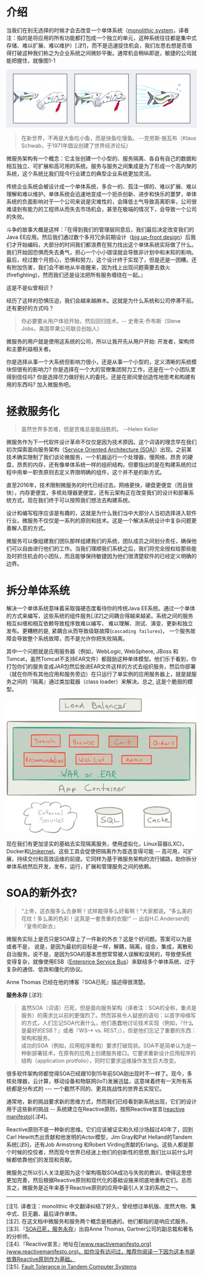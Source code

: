 介绍
=============================

当我们在别无选择的时候才会去改变一个单体系统（[monolithic system](https://en.wikipedia.org/wiki/Monolithic_application)，译者注：指的是将应用的所有功能都打包成一个独立的单元，这种系统往往都是集中式存储、难以扩展、难以维护）[*注1*]，而不是迅速捉住机会，我们左思右想是否值得打破这种我们称之为企业系统之间微妙平衡。通常机会稍纵即逝，敏捷的公司就能把握住，就像图1-1

![](images/slow_fast_fish.png)

> 在新世界，不再是大鱼吃小鱼，而是快鱼吃慢鱼。 --克劳斯·施瓦布（Klaus Schwab，于1971年倡议创建了世界经济论坛） 

微服务架构有一个概念：它主张创建一个小型的、服务隔离、各自有自己的数据和相互独立、可扩展和高可用的系统。服务与服务之间集成是为了形成一个高内聚的系统，这个系统比我们现今行业建立的典型企业系统更加灵活。

传统企业系统会被设计成一个单体系统，多合一的、孤注一掷的、难以扩展、难以理解和难以维护。单体系统会迅速地变成一个扼杀创新、进步和快乐的噩梦，单体系统的负面影响对于一个公司来说是灾难性的，会降低士气导致高离职率，公司很难请到有能力的工程师从而失去市场机会，甚至在极端的情况下，会导致一个公司的失败。

斗争的故事大概是这样：『在得到我们的管理层同意后，我们最后决定改变我们的Java EE应用。然后我们通过数个多月冗余前期设计（[big up-front design](http://www.agilemodeling.com/essays/bmuf.htm)）后我们才开始编码，大部分的时间我们都浪费在努力找出这个单体系统实际做了什么。我们开始因恐惧而失去勇气，担心一个小小错误就会导致非计划中和未知的影响。最后，经过数个月担心，恐惧和努力，这个设计终于实现了，但是还是一团糟。还有附加伤害，我们会不断地从半夜醒来，因为线上出现问题需要去救火(firefighting)，然而我们还是设法把所有服务缠绕在一起。』

这是不是似曾相识？

经历了这样的恐惧压迫，我们会越来越麻木。这就是为什么系统和公司停滞不前。还有更好的方式吗？

> 你必要要从用户体验开始，然后回归技术。-- 史蒂夫·乔布斯（Steve Jobs，美国苹果公司联合创始人）

微服务的用户就是使用这系统的公司，所以让我开先从用户开始: 开发者，架构师和主要利益相关者。

你是选择从事一个大系统但影响力很小，还是从事一个小型的，定义清晰的系统模块但很有的影响力? 你是选择在一个大的官僚集团努力工作，还是在一个小团队里得到信任吗? 你是选择尽力做好别人的委托，还是在房间里创造性地思考和构建有用的东西吗? 加入微服务吧。

拯救服务化
=============================

> 虽然世界多苦难，但是苦难总是能战胜的。 --Helen Keller

微服务作为下一代软件设计革命不仅仅是因为技术原因。这个词语的理念早在我们初次探索面向服务架构（[Service Oriented Architecture (SOA)](https://en.wikipedia.org/wiki/Service-oriented_architecture)）出现。之前某技术确实限制了我们谈论微服务，一个机器运行一个处理器，慢网络，昂贵
的硬盘，昂贵的内存，还有像单体系统一样的组织结构。但要指出的是在构建系统的过程中用单一职责原则去定义界限明确的组件，这个并不是的新方式。

直至2016年，技术限制微服务的时代已经过去。网络更快，硬盘更便宜（而且很快），内存更便宜，多核处理器更便宜，还有云架构正在改变我们的设计和部署系统方式，现在我们终于可以按照我们想法去构建系统。

设计和编写程序应该是有趣的，这就是为什么我们当中大部分人当初选择进入软件行业。微服务不仅仅是一系列的原则和技术。这是一个解决系统设计中复杂问题更善解人意的方式。

微服务可以像组建我们团队那样组建我们的系统，团队成员之间划分责任，确保他们可以自由进行他们的工作。当我们理顺我们系统之后，我们将完全授权给那些能及时抓住机会的小团队，而且能够保持敏捷因为他们很清楚软件的已经定义明确的边界。

拆分单体系统
=============================

解决一个单体系统意味着采取强硬态度看待你的传统Java EE系统。通过一个单体的方式来编写，这些系统的组件服务[*注2*]之间耦合得越来越紧。系统之间的服务相互纠缠和相互依赖导致程序致难以编写， 难以理解、测试、演变、更新和独立发布。更糟糕的是, 紧耦合从而导致级联故障(`cascading failures`)， 一个服务故障会导致整个系统故障，而不是允许你把失败隔离。 

其中一个问题就是应用服务器（例如，WebLogic, WebSphere, JBoss 和 Tomcat，虽然Tomcat不支持EAR文件）都鼓励这种单体模型。他们乐于看到，你打包你们的服务变成JAR包然后放进EAR文件这样的方式去组织服务，然后你部署（就在你所有其他应用和服务旁边）在只运行了单实例的应用服务器上，就是就服务之间的『隔离』通过类加载器（class loader）来解决。总之, 这是个脆弱的模型。

![](images/ClassicJ2eeAPP.png)

现在我们有更加坚实的基础去实现隔离服务，使用虚拟化，Linux容器(LXC)，Docker和[Unikernel](http://unikernel.org)。这些工具会促使把隔离作为首选变得可能 -- 高可用，可扩展，持续交付和高效运维的前提。它同样为基于微服务架构的流行铺路，助你拆分单体系统然后开发，发布，运行，扩展和管理服务之间的依赖。

SOA的新外衣?
==============================

> “上帝，这衣服多么合身啊！式样裁得多么好看啊！”大家都说。“多么美的花纹！多么美的色彩！这真是一套贵重的衣服!“ -- 出自H.C.Andersen的『皇帝的新衣』

微服务实际上是否只是SOA穿上了一件新的外衣？这是个好问题。答案可以为是或者不是， 说是，是因为最初的目标是一样，解耦，隔离，组合，集成，离散和自治服务。说不是，是因为SOA的基本思想常常被人误解和误用的，导致使系统变得复杂，就像使用ESB（[Enterprice Service Bus](https://en.wikipedia.org/wiki/Enterprise_service_bus)）来联结多个单体系统、过于复杂的通信、低效和僵化的协议。

Anne Thomas 已经在他的博客『SOA已死』描述得很清楚。    

**服务永存** [*注3*]: 

> 虽然SOA（词语）已死，但是面向服务架构（译者注：SOA的全称，重点是服务）的需求比以前的更强烈了。然而容易令人疑惑的语句：以首字母缩写的方式，人们忘记SOA代表什么，他们愚蠢地讨论技术实现（例如，『什么是最好的ESB？』或者『WS-* vs. REST』），但是他们忘记了重要的东西：架构和服务。    
成功的SOA（例如，应用程序重构）要求打破现状。SOA不是简单认为是一种新部署技术，在原有的应用上创建服务接口。它要求重新设计应用程序的结构（application protfolio），同时它要求运维操作发生巨大改变。

很多软件架构师都觉得SOA已经跟10到15年前SOA刚出现时不一样了。现今，多核处理器，云计算，移动设备和物联网(IoT)发展迅猛，这意味着终有一天所有系统都是分布式的 --- 一个截然不同的、更具挑战性的世界去实现它。

通常地，新的挑战要求新的思维方式，然而我们已经看到新系统出现，它们的设计用于这些新的挑战 -- 系统建立在Reactive原则，按照Reactive宣言([reactive manifesto](http://www.reactivemanifesto.org))[*注4*]。

Reactive原则不是一种新的思维。它们应该被证实和久经沙场超过40年了，回到Carl Hewitt杰出贡献和他发明的Actor模型，Jim Gray和Pat Helland的Tandem系统[*注5*]，还有Job Armstrong 和Robert Virding贡献的Erlang。这些人都是那个时候的佼佼者，然而现今世界已经迷上他们的创新性的思想,我们比以前什么时候都依靠他们的发现和贡献。

微服务之所以引人关注是因为这个架构吸取SOA成功与失败的教训，使得这思想更加完善，然后根据Reactive原则和现代化的基础设施来彻底地重构它们。总而言之，微服务是近年来基于Reactive原则的应用中最引人关注的系统之一。

-----------------------------------------------------

[注1]. 译者注：monolithic 中文翻译纠结了好久，曾经想过单机版、庞然大物、集中式、巨无霸、最后译作单体。     
[注2]. 在这文档中微服务和服务两个概念是相通的。他们都指的是响应式服务。     
[注3].『[SOA已死，服务永存](http://apsblog.burtongroup.com/2009/01/soa-is-dead-long-live-services.html)』出自Anne Thomas, Gartner公司的副总裁和著名的分析师。    
[注4].『Reactive宣言』地址在[www.reactivemanifesto.org](www.reactivemanifesto.org)。如你没有访问过，推荐你阅读一下因为这本书是依靠Reactive原则作为基础。    
[注5]. [Fault Tolerance in Tandem Computer Systems](http://www.hpl.hp.com/techreports/tandem/TR-86.2.pdf)
